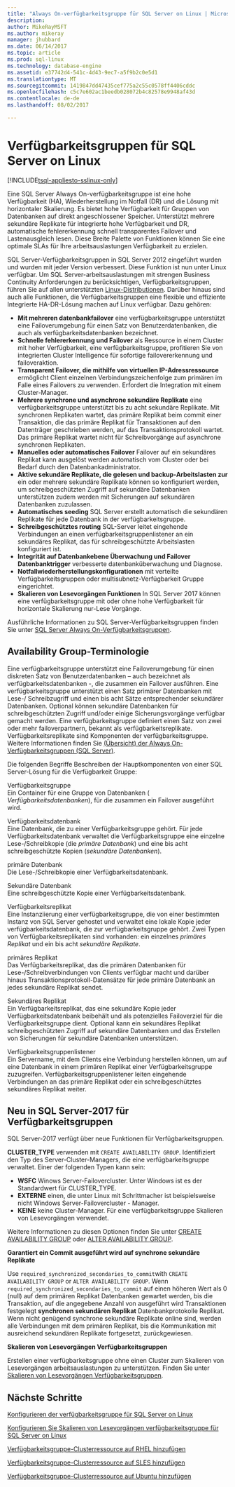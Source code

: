 ```yaml
---
title: "Always On-verfügbarkeitsgruppe für SQL Server on Linux | Microsoft Docs"
description: 
author: MikeRayMSFT
ms.author: mikeray
manager: jhubbard
ms.date: 06/14/2017
ms.topic: article
ms.prod: sql-linux
ms.technology: database-engine
ms.assetid: e37742d4-541c-4d43-9ec7-a5f9b2c0e5d1
ms.translationtype: MT
ms.sourcegitcommit: 1419847dd47435cef775a2c55c0578ff4406cddc
ms.openlocfilehash: c5c7e602ac1beedb028072b4c82578e9948af43d
ms.contentlocale: de-de
ms.lasthandoff: 08/02/2017

---
```

# <a name="availability-groups-for-sql-server-on-linux"></a>Verfügbarkeitsgruppen für SQL Server on Linux

[!INCLUDE[tsql-appliesto-sslinux-only](../../docs/includes/tsql-appliesto-sslinux-only.md)]

Eine SQL Server Always On-verfügbarkeitsgruppe ist eine hohe Verfügbarkeit (HA), Wiederherstellung im Notfall (DR) und die Lösung mit horizontaler Skalierung. Es bietet hohe Verfügbarkeit für Gruppen von Datenbanken auf direkt angeschlossener Speicher. Unterstützt mehrere sekundäre Replikate für integrierte hohe Verfügbarkeit und DR, automatische fehlererkennung schnell transparentes Failover und Lastenausgleich lesen. Diese Breite Palette von Funktionen können Sie eine optimale SLAs für Ihre arbeitsauslastungen Verfügbarkeit zu erzielen.

SQL Server-Verfügbarkeitsgruppen in SQL Server 2012 eingeführt wurden und wurden mit jeder Version verbessert. Diese Funktion ist nun unter Linux verfügbar. Um SQL Server-arbeitsauslastungen mit strengen Business Continuity Anforderungen zu berücksichtigen, Verfügbarkeitsgruppen, führen Sie auf allen unterstützten [Linux-Distributionen](sql-server-linux-release-notes.md). Darüber hinaus sind auch alle Funktionen, die Verfügbarkeitsgruppen eine flexible und effiziente Integrierte HA-DR-Lösung machen auf Linux verfügbar. Dazu gehören: 

- **Mit mehreren datenbankfailover** eine verfügbarkeitsgruppe unterstützt eine Failoverumgebung für einen Satz von Benutzerdatenbanken, die auch als verfügbarkeitsdatenbanken bezeichnet.
- **Schnelle fehlererkennung und Failover** als Ressource in einem Cluster mit hoher Verfügbarkeit, eine verfügbarkeitsgruppe, profitieren Sie von integrierten Cluster Intelligence für sofortige failovererkennung und failoveraktion.
- **Transparent Failover, die mithilfe von virtuellen IP-Adressressource** ermöglicht Client einzelnen Verbindungszeichenfolge zum primären im Falle eines Failovers zu verwenden. Erfordert die Integration mit einem Cluster-Manager.
- **Mehrere synchrone und asynchrone sekundäre Replikate** eine verfügbarkeitsgruppe unterstützt bis zu acht sekundäre Replikate. Mit synchronen Replikaten wartet, das primäre Replikat beim commit einer Transaktion, die das primäre Replikat für Transaktionen auf den Datenträger geschrieben werden, auf das Transaktionsprotokoll wartet. Das primäre Replikat wartet nicht für Schreibvorgänge auf asynchrone synchronen Replikaten.  
- **Manuelles oder automatisches Failover** Failover auf ein sekundäres Replikat kann ausgelöst werden automatisch vom Cluster oder bei Bedarf durch den Datenbankadministrator.
- **Aktive sekundäre Replikate, die gelesen und backup-Arbeitslasten zur** ein oder mehrere sekundäre Replikate können so konfiguriert werden, um schreibgeschützten Zugriff auf sekundäre Datenbanken unterstützen zudem werden mit Sicherungen auf sekundären Datenbanken zuzulassen.
- **Automatisches seeding** SQL Server erstellt automatisch die sekundären Replikate für jede Datenbank in der verfügbarkeitsgruppe.
- **Schreibgeschütztes routing** SQL-Server leitet eingehende Verbindungen an einen verfügbarkeitsgruppenlistener an ein sekundäres Replikat, das für schreibgeschützte Arbeitslasten konfiguriert ist. 
- **Integrität auf Datenbankebene Überwachung und Failover Datenbanktrigger** verbesserte datenbanküberwachung und Diagnose. 
- **Notfallwiederherstellungskonfigurationen** mit verteilte Verfügbarkeitsgruppen oder multisubnetz-Verfügbarkeit Gruppe eingerichtet. 
- **Skalieren von Lesevorgängen Funktionen** In SQL Server 2017 können eine verfügbarkeitsgruppe mit oder ohne hohe Verfügbarkeit für horizontale Skalierung nur-Lese Vorgänge. 


Ausführliche Informationen zu SQL Server-Verfügbarkeitsgruppen finden Sie unter [SQL Server Always On-Verfügbarkeitsgruppen](http://msdn.microsoft.com/library/hh510230.aspx).

## <a name="availability-group-terminology"></a>Availability Group-Terminologie

Eine verfügbarkeitsgruppe unterstützt eine Failoverumgebung für einen diskreten Satz von Benutzerdatenbanken – auch bezeichnet als verfügbarkeitsdatenbanken -, die zusammen ein Failover ausführen. Eine verfügbarkeitsgruppe unterstützt einen Satz primärer Datenbanken mit Lese-/ Schreibzugriff und einen bis acht Sätze entsprechender sekundärer Datenbanken. Optional können sekundäre Datenbanken für schreibgeschützten Zugriff und/oder einige Sicherungsvorgänge verfügbar gemacht werden. Eine verfügbarkeitsgruppe definiert einen Satz von zwei oder mehr failoverpartnern, bekannt als verfügbarkeitsreplikate. Verfügbarkeitsreplikate sind Komponenten der verfügbarkeitsgruppe. Weitere Informationen finden Sie [(Übersicht) der Always On-Verfügbarkeitsgruppen (SQL Server)](http://msdn.microsoft.com/library/ff877884.aspx).

Die folgenden Begriffe Beschreiben der Hauptkomponenten von einer SQL Server-Lösung für die Verfügbarkeit Gruppe:

 Verfügbarkeitsgruppe  
 Ein Container für eine Gruppe von Datenbanken ( *Verfügbarkeitsdatenbanken*), für die zusammen ein Failover ausgeführt wird.  
  
 Verfügbarkeitsdatenbank  
 Eine Datenbank, die zu einer Verfügbarkeitsgruppe gehört. Für jede Verfügbarkeitsdatenbank verwaltet die Verfügbarkeitsgruppe eine einzelne Lese-/Schreibkopie (die *primäre Datenbank*) und eine bis acht schreibgeschützte Kopien (*sekundäre Datenbanken*).  
  
 primäre Datenbank  
 Die Lese-/Schreibkopie einer Verfügbarkeitsdatenbank.  
  
 Sekundäre Datenbank  
 Eine schreibgeschützte Kopie einer Verfügbarkeitsdatenbank.  
  
 Verfügbarkeitsreplikat  
 Eine Instanziierung einer verfügbarkeitsgruppe, die von einer bestimmten Instanz von SQL Server gehostet und verwaltet eine lokale Kopie jeder verfügbarkeitsdatenbank, die zur verfügbarkeitsgruppe gehört. Zwei Typen von Verfügbarkeitsreplikaten sind vorhanden: ein einzelnes *primäres Replikat* und ein bis acht *sekundäre Replikate*.  
  
 primäres Replikat  
 Das Verfügbarkeitsreplikat, das die primären Datenbanken für Lese-/Schreibverbindungen von Clients verfügbar macht und darüber hinaus Transaktionsprotokoll-Datensätze für jede primäre Datenbank an jedes sekundäre Replikat sendet.  
  
 Sekundäres Replikat  
 Ein Verfügbarkeitsreplikat, das eine sekundäre Kopie jeder Verfügbarkeitsdatenbank beibehält und als potenzielles Failoverziel für die Verfügbarkeitsgruppe dient. Optional kann ein sekundäres Replikat schreibgeschützten Zugriff auf sekundäre Datenbanken und das Erstellen von Sicherungen für sekundäre Datenbanken unterstützen.  
  
 Verfügbarkeitsgruppenlistener  
 Ein Servername, mit dem Clients eine Verbindung herstellen können, um auf eine Datenbank in einem primären Replikat einer Verfügbarkeitsgruppe zuzugreifen. Verfügbarkeitsgruppenlistener leiten eingehende Verbindungen an das primäre Replikat oder ein schreibgeschütztes sekundäres Replikat weiter.  


## <a name="new-in-sql-server-2017-for-availability-groups"></a>Neu in SQL Server-2017 für Verfügbarkeitsgruppen

SQL Server-2017 verfügt über neue Funktionen für Verfügbarkeitsgruppen.

**CLUSTER_TYPE** verwenden mit `CREATE AVAILABILITY GROUP`. Identifiziert den Typ des Server-Cluster-Managers, die eine verfügbarkeitsgruppe verwaltet. Einer der folgenden Typen kann sein:

   - **WSFC** Winows Server-Failovercluster. Unter Windows ist es der Standardwert für CLUSTER_TYPE.
   - **EXTERNE** einen, die unter Linux mit Schrittmacher ist beispielsweise nicht Windows Server-Failovercluster - Manager.
   - **KEINE** keine Cluster-Manager. Für eine verfügbarkeitsgruppe Skalieren von Lesevorgängen verwendet.

Weitere Informationen zu diesen Optionen finden Sie unter [CREATE AVAILABILITY GROUP](http://msdn.microsoft.com/library/ff878399.aspx) oder [ALTER AVAILABILITY GROUP](http://msdn.microsoft.com/library/ff878601.aspx).

**Garantiert ein Commit ausgeführt wird auf synchrone sekundäre Replikate**

Use `required_synchronized_secondaries_to_commit`with `CREATE AVAILABILITY GROUP` or `ALTER AVAILABILITY GROUP`. Wenn `required_synchronized_secondaries_to_commit` auf einen höheren Wert als 0 (null) auf dem primären Replikat Datenbanken gewartet werden, bis die Transaktion, auf die angegebene Anzahl von ausgeführt wird Transaktionen festgelegt **synchronen sekundären Replikat** Datenbankprotokolle Replikat. Wenn nicht genügend synchrone sekundäre Replikate online sind, werden alle Verbindungen mit dem primären Replikat, bis die Kommunikation mit ausreichend sekundären Replikate fortgesetzt, zurückgewiesen.

**Skalieren von Lesevorgängen Verfügbarkeitsgruppen**

Erstellen einer verfügbarkeitsgruppe ohne einen Cluster zum Skalieren von Lesevorgängen arbeitsauslastungen zu unterstützen. Finden Sie unter [Skalieren von Lesevorgängen Verfügbarkeitsgruppen](../database-engine/availability-groups/windows/read-scale-availability-groups.md).

## <a name="next-steps"></a>Nächste Schritte

[Konfigurieren der verfügbarkeitsgruppe für SQL Server on Linux](sql-server-linux-availability-group-configure-ha.md)

[Konfigurieren Sie Skalieren von Lesevorgängen verfügbarkeitsgruppe für SQL Server on Linux](sql-server-linux-availability-group-configure-rs.md)

[Verfügbarkeitsgruppe-Clusterressource auf RHEL hinzufügen](sql-server-linux-availability-group-cluster-rhel.md)

[Verfügbarkeitsgruppe-Clusterressource auf SLES hinzufügen](sql-server-linux-availability-group-cluster-sles.md)

[Verfügbarkeitsgruppe-Clusterressource auf Ubuntu hinzufügen](sql-server-linux-availability-group-cluster-ubuntu.md)

